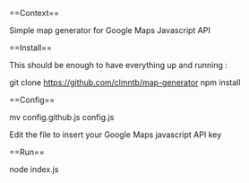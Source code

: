==Context==

Simple map generator for Google Maps Javascript API

==Install==

This should be enough to have everything up and running : 

git clone https://github.com/clmntb/map-generator
npm install 

==Config==

mv config.github.js config.js

Edit the file to insert your Google Maps javascript API key

==Run==

node index.js
